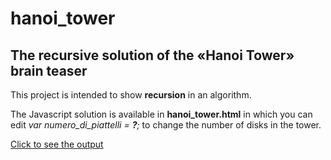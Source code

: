 # hanoi_tower
## The recursive solution of the «Hanoi Tower» brain teaser

This project is intended to show **recursion** in an algorithm.

The Javascript solution is available in **hanoi_tower.html** in which you can edit _var numero_di_piattelli = **?**;_ to change the number of disks in the tower.

[Click to see the output](http://htmlpreview.github.io/?https://raw.githubusercontent.com/fremsoft/hanoi_tower/master/hanoi_tower.html)
